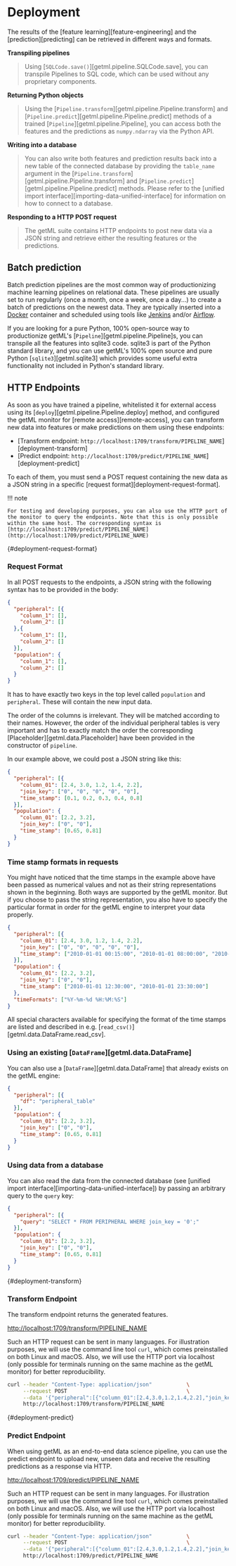 # Deployment

The results of the [feature learning][feature-engineering] and the [prediction][predicting] can be retrieved in different ways and formats.

**Transpiling pipelines**
> Using [`SQLCode.save()`][getml.pipeline.SQLCode.save], you can transpile Pipelines to SQL code, which can be used without any proprietary components.

**Returning Python objects**
> Using the [`Pipeline.transform`][getml.pipeline.Pipeline.transform] and [`Pipeline.predict`][getml.pipeline.Pipeline.predict] methods of a trained [`Pipeline`][getml.pipeline.Pipeline], you can access both the features and the predictions as `numpy.ndarray` via the Python API.

**Writing into a database**
> You can also write both features and prediction results back into a new table of the connected database by providing the `table_name` argument in the [`Pipeline.transform`][getml.pipeline.Pipeline.transform] and [`Pipeline.predict`][getml.pipeline.Pipeline.predict] methods. Please refer to the [unified import interface][importing-data-unified-interface] for information on how to connect to a database.

**Responding to a HTTP POST request**

> The getML suite contains HTTP endpoints to post new data via a JSON string and retrieve either the resulting features or the predictions.

## Batch prediction

Batch prediction pipelines are the most common way of productionizing machine learning pipelines on relational data. These pipelines are usually set to run regularly (once a month, once a week, once a day...) to create a batch of predictions on the newest data. They are typically inserted into a [Docker](https://www.docker.com/) container and scheduled using tools like [Jenkins](https://www.jenkins.io/) and/or [Airflow](https://airflow.apache.org/).

If you are looking for a pure Python, 100% open-source way to productionize getML's [`Pipeline`][getml.pipeline.Pipeline]s, you can transpile all the features into sqlite3 code. sqlite3 is part of the Python standard library, and you can use getML's 100% open source and pure Python [`sqlite3`][getml.sqlite3] which provides some useful extra functionality not included in Python's standard library.

## HTTP Endpoints

As soon as you have trained a pipeline, whitelisted it for external access using its 
[`deploy`][getml.pipeline.Pipeline.deploy] method, and configured the getML monitor 
for [remote access][remote-access], you can transform new data into 
features or make predictions on them using these endpoints:

- [Transform endpoint: `http://localhost:1709/transform/PIPELINE_NAME`][deployment-transform]
- [Predict endpoint: `http://localhost:1709/predict/PIPELINE_NAME`][deployment-predict]

To each of them, you must send a POST request containing the new data as a JSON string in a specific [request format][deployment-request-format].

!!! note

    For testing and developing purposes, you can also use the HTTP port of the monitor to query the endpoints. Note that this is only possible within the same host. The corresponding syntax is  [http://localhost:1709/predict/PIPELINE_NAME](http://localhost:1709/predict/PIPELINE_NAME)

[](){#deployment-request-format}
### Request Format

In all POST requests to the endpoints, a JSON string with the following syntax has to be provided in the body:

```json
{
  "peripheral": [{
    "column_1": [],
    "column_2": []
  },{
    "column_1": [],
    "column_2": []
  }],
  "population": {
    "column_1": [],
    "column_2": []
  }
}
```


It has to have exactly two keys in the top level called
`population` and `peripheral`. These will contain the new
input data.

The order of the columns is irrelevant. They will be matched according to their
names. However, the order of the
individual peripheral tables is very important and has to exactly
match the order the corresponding [Placeholder][getml.data.Placeholder]
have been provided in the constructor of `pipeline`.

In our example above, we
could post a JSON string like this:

```json
{
  "peripheral": [{
    "column_01": [2.4, 3.0, 1.2, 1.4, 2.2],
    "join_key": ["0", "0", "0", "0", "0"],
    "time_stamp": [0.1, 0.2, 0.3, 0.4, 0.8]
  }],
  "population": {
    "column_01": [2.2, 3.2],
    "join_key": ["0", "0"],
    "time_stamp": [0.65, 0.81]
  }
}
```

### Time stamp formats in requests

You might have noticed that the time stamps in the example above have been
passed as numerical values and not as their string representations
shown in the beginning. Both ways are
supported by the getML monitor. But if you choose to pass the
string representation, you also have to specify the particular format
in order for the getML engine to interpret your data properly.

```json
{
  "peripheral": [{
    "column_01": [2.4, 3.0, 1.2, 1.4, 2.2],
    "join_key": ["0", "0", "0", "0", "0"],
    "time_stamp": ["2010-01-01 00:15:00", "2010-01-01 08:00:00", "2010-01-01 09:30:00", "2010-01-01 13:00:00", "2010-01-01 23:35:00"]
  }],
  "population": {
    "column_01": [2.2, 3.2],
    "join_key": ["0", "0"],
    "time_stamp": ["2010-01-01 12:30:00", "2010-01-01 23:30:00"]
  },
  "timeFormats": ["%Y-%m-%d %H:%M:%S"]
}
```

All special characters available for specifying the format of the time
stamps are listed and described in
e.g. [`read_csv()`][getml.data.DataFrame.read_csv].

### Using an existing [`DataFrame`][getml.data.DataFrame]

You can also use a
[`DataFrame`][getml.data.DataFrame] that already 
exists on the getML engine:

```json
{
  "peripheral": [{
    "df": "peripheral_table"
  }],
  "population": {
    "column_01": [2.2, 3.2],
    "join_key": ["0", "0"],
    "time_stamp": [0.65, 0.81]
  }
}
```

### Using data from a database

You can also read the data from the connected database
(see [unified import interface][importing-data-unified-interface]) 
by passing an arbitrary query to the `query` key:

```json
{
  "peripheral": [{
    "query": "SELECT * FROM PERIPHERAL WHERE join_key = '0';"
  }],
  "population": {
    "column_01": [2.2, 3.2],
    "join_key": ["0", "0"],
    "time_stamp": [0.65, 0.81]
  }
}
```

[](){#deployment-transform}
### Transform Endpoint

The transform endpoint returns the generated features.

[http://localhost:1709/transform/PIPELINE_NAME](http://localhost:1709/transform/PIPELINE_NAME)

Such an HTTP request can be sent in many languages. For
illustration purposes, we will use the command line tool `curl`,
which comes preinstalled on both Linux and macOS. Also, we will use
the HTTP port via localhost (only possible for terminals running on
the same machine as the getML monitor) for better reproducibility.

```bash
curl --header "Content-Type: application/json"           \
     --request POST                                      \
     --data '{"peripheral":[{"column_01":[2.4,3.0,1.2,1.4,2.2],"join_key":["0","0","0","0","0"],"time_stamp":[0.1,0.2,0.3,0.4,0.8]}],"population":{"column_01":[2.2,3.2],"join_key":["0","0"],"time_stamp":[0.65,0.81]}}' \
     http://localhost:1709/transform/PIPELINE_NAME
```
[](){#deployment-predict}
### Predict Endpoint

When using getML as an end-to-end data science pipeline, you can use
the predict endpoint to upload new, unseen data and receive the
resulting predictions as a response via HTTP.

[http://localhost:1709/predict/PIPELINE_NAME](http://localhost:1709/predict/PIPELINE_NAME)

Such an HTTP request can be sent in many languages. For
illustration purposes, we will use the command line tool `curl`,
which comes preinstalled on both Linux and macOS. Also, we will use
the HTTP port via localhost (only possible for terminals running on
the same machine as the getML monitor) for better reproducibility.

```bash
curl --header "Content-Type: application/json"           \
     --request POST                                      \
     --data '{"peripheral":[{"column_01":[2.4,3.0,1.2,1.4,2.2],"join_key":["0","0","0","0","0"],"time_stamp":[0.1,0.2,0.3,0.4,0.8]}],"population":{"column_01":[2.2,3.2],"join_key":["0","0"],"time_stamp":[0.65,0.81]}}' \
     http://localhost:1709/predict/PIPELINE_NAME
```

